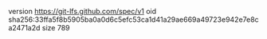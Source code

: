version https://git-lfs.github.com/spec/v1
oid sha256:33ffa5f8b5905ba0a0d6c5efc53ca1d41a29ae669a49723e942e7e8ca2471a2d
size 789
